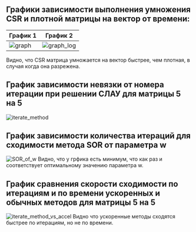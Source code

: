 ## Графики зависимости выполнения умножения CSR и плотной матрицы на вектор от времени:
| График 1 | График 2 |
|----------|----------|
| ![graph](https://github.com/user-attachments/assets/66df29ae-c679-462f-8489-65519edeb6c0) | ![graph_log](https://github.com/user-attachments/assets/bf78f32c-b642-42e9-8be6-6c47459acb55)
Видно, что CSR матрица умножается на вектор быстрее, чем плотная, в случая когда она разрежена.

## График зависимости невязки от номера итерации при решении СЛАУ для матрицы 5 на 5
![iterate_method](https://github.com/user-attachments/assets/378ccd78-ff85-455b-9a13-f7cb63323e9c)

## График зависимости количества итераций для сходимости метода SOR от параметра w
![SOR_of_w](https://github.com/user-attachments/assets/2ddd070e-ab39-4eff-9b12-15ab2a0b0d3c)
Видно, что у грфика есть минимум, что как раз и соответствует оптимальному значению параметра w.

## График сравнения скорости сходимости по итерациям и по времени ускоренных и обычных методов для матрицы 5 на 5
![iterate_method_vs_accel](https://github.com/user-attachments/assets/0d8967d1-e728-4f2f-b086-5136d587b6e7)
Видно что ускоренные методы сходятся быстрее по итерациям, но не по времени.
